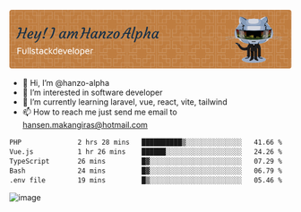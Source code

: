![Header](./github-header-image.png)

- 👋 Hi, I’m @hanzo-alpha
- 👀 I’m interested in software developer
- 🌱 I’m currently learning laravel, vue, react, vite, tailwind
- 📫 How to reach me just send me email to hansen.makangiras@hotmail.com 

<!---
hanzo-alpha/hanzo-alpha is a ✨ special ✨ repository because its `README.md` (this file) appears on your GitHub profile.
You can click the Preview link to take a look at your changes.
--->

<!--START_SECTION:waka-->

```txt
PHP              2 hrs 28 mins   ██████████▒░░░░░░░░░░░░░░   41.66 %
Vue.js           1 hr 26 mins    ██████░░░░░░░░░░░░░░░░░░░   24.26 %
TypeScript       26 mins         █▓░░░░░░░░░░░░░░░░░░░░░░░   07.29 %
Bash             24 mins         █▓░░░░░░░░░░░░░░░░░░░░░░░   06.79 %
.env file        19 mins         █▒░░░░░░░░░░░░░░░░░░░░░░░   05.46 %
```

<!--END_SECTION:waka-->

![image](https://github.com/hanzo-alpha/hanzo-alpha/assets/111342797/c4bd2977-6123-4017-8652-6e166259b484)

